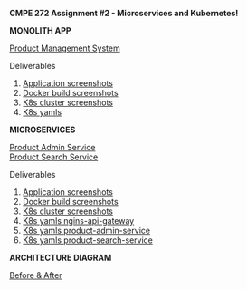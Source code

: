 **CMPE 272 Assignment #2 - Microservices and Kubernetes!**

**MONOLITH APP**
   
  [Product Management System](https://github.com/neeharikasinghsjsu/cmpe272-assignments/tree/main/assignment-2/spring-boot-crud-example)

   Deliverables
   
   1) [Application screenshots](https://github.com/neeharikasinghsjsu/cmpe272-assignments/blob/main/assignment-2/Documents/Monolith_Application.pdf)
   2) [Docker build screenshots](https://github.com/neeharikasinghsjsu/cmpe272-assignments/blob/main/assignment-2/Documents/Monolith_Docker_Build.pdf)
   3) [K8s cluster screenshots](https://github.com/neeharikasinghsjsu/cmpe272-assignments/blob/main/assignment-2/Documents/Monolith_K8s_Cluster.pdf)
   4) [K8s yamls](https://github.com/neeharikasinghsjsu/cmpe272-assignments/tree/main/assignment-2/spring-boot-crud-example/K8s-configuration)
   
**MICROSERVICES**

   [Product Admin Service](https://github.com/neeharikasinghsjsu/cmpe272-assignments/tree/main/assignment-2/pms/product-admin-service)  
   [Product Search Service](https://github.com/neeharikasinghsjsu/cmpe272-assignments/tree/main/assignment-2/pms/product-search-service)
   
   Deliverables
   
   1) [Application screenshots](https://github.com/neeharikasinghsjsu/cmpe272-assignments/blob/main/assignment-2/Documents/Microservices_Application.pdf)
   2) [Docker build screenshots](https://github.com/neeharikasinghsjsu/cmpe272-assignments/blob/main/assignment-2/Documents/Microservices_Docker_Builds.pdf)
   3) [K8s cluster screenshots](https://github.com/neeharikasinghsjsu/cmpe272-assignments/blob/main/assignment-2/Documents/Microservices_K8s_Cluster.pdf)
   4) [K8s yamls ngins-api-gateway](https://github.com/neeharikasinghsjsu/cmpe272-assignments/tree/main/assignment-2/pms/nginx/K8s_configuration)
   5) [K8s yamls product-admin-service](https://github.com/neeharikasinghsjsu/cmpe272-assignments/tree/main/assignment-2/pms/product-admin-service/K8s_configuration)
   6) [K8s yamls product-search-service](https://github.com/neeharikasinghsjsu/cmpe272-assignments/tree/main/assignment-2/pms/product-search-service/K8s_configuration)

**ARCHITECTURE DIAGRAM**

  [Before & After](https://github.com/neeharikasinghsjsu/cmpe272-assignments/blob/main/assignment-2/Documents/Architecture_Diagram.pdf)
